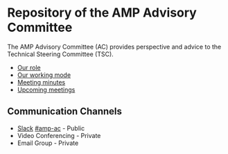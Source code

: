 # Repository of the AMP Advisory Committee

The AMP Advisory Committee (AC) provides perspective and advice to the Technical Steering Committee (TSC).

- [Our role](https://github.com/ampproject/meta/blob/master/GOVERNANCE.md#advisory-committee-ac)
- [Our working mode](https://github.com/ampproject/meta-ac/blob/master/WORKING_MODE.md)
- [Meeting minutes](https://github.com/ampproject/meta-ac/tree/master/meetings)
- [Upcoming meetings](https://github.com/ampproject/meta-ac/labels/AC%20Meeting)

## Communication Channels

- [Slack](https://docs.google.com/forms/d/e/1FAIpQLSd83J2IZA6cdR6jPwABGsJE8YL4pkypAbKMGgUZZriU7Qu6Tg/viewform?fbzx=4406980310789882877) [#amp-ac](https://amphtml.slack.com/messages/amp-ac/) - Public
- Video Conferencing - Private
- Email Group - Private
